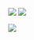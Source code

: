 ![](http://github-profile-summary-cards.vercel.app/api/cards/profile-details?username=bruma1994&theme=default) 
![](http://github-profile-summary-cards.vercel.app/api/cards/repos-per-language?username=bruma1994&theme=default) 

![](http://github-profile-summary-cards.vercel.app/api/cards/stats?username=bruma1994&theme=default)
